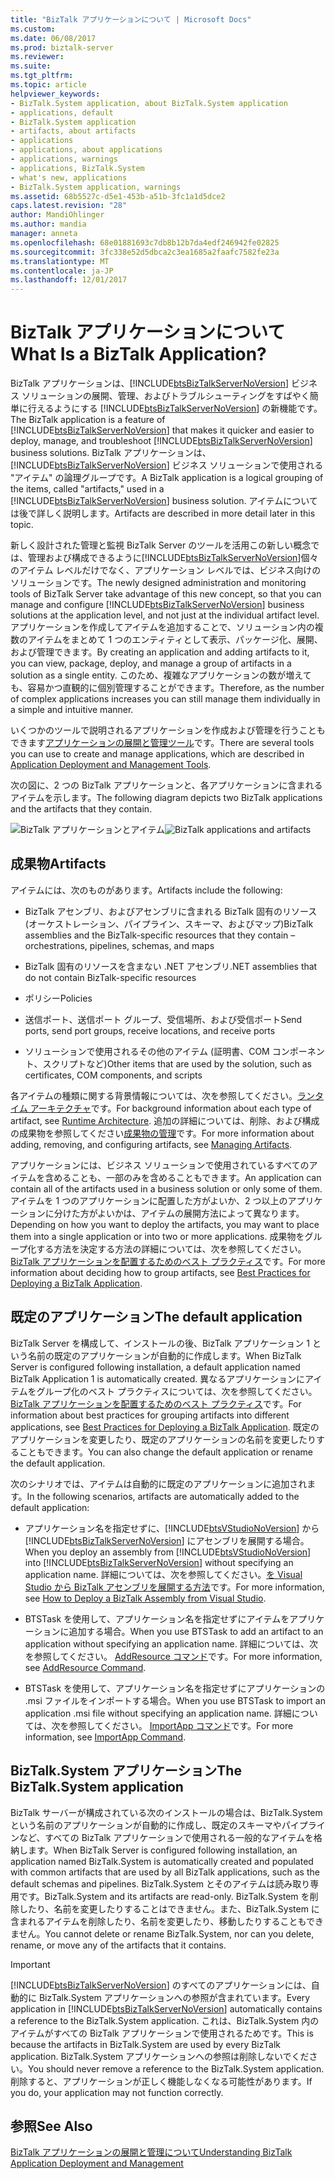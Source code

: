 ```yaml
---
title: "BizTalk アプリケーションについて | Microsoft Docs"
ms.custom: 
ms.date: 06/08/2017
ms.prod: biztalk-server
ms.reviewer: 
ms.suite: 
ms.tgt_pltfrm: 
ms.topic: article
helpviewer_keywords:
- BizTalk.System application, about BizTalk.System application
- applications, default
- BizTalk.System application
- artifacts, about artifacts
- applications
- applications, about applications
- applications, warnings
- applications, BizTalk.System
- what's new, applications
- BizTalk.System application, warnings
ms.assetid: 68b5527c-d5e1-453b-a51b-3fc1a1d5dce2
caps.latest.revision: "28"
author: MandiOhlinger
ms.author: mandia
manager: anneta
ms.openlocfilehash: 68e01881693c7db8b12b7da4edf246942fe02825
ms.sourcegitcommit: 3fc338e52d5dbca2c3ea1685a2faafc7582fe23a
ms.translationtype: MT
ms.contentlocale: ja-JP
ms.lasthandoff: 12/01/2017
---
```

# <a name="what-is-a-biztalk-application"></a><span data-ttu-id="eb4f4-103">BizTalk アプリケーションについて</span><span class="sxs-lookup"><span data-stu-id="eb4f4-103">What Is a BizTalk Application?</span></span>
<span data-ttu-id="eb4f4-104">BizTalk アプリケーションは、[!INCLUDE[btsBizTalkServerNoVersion](../includes/btsbiztalkservernoversion-md.md)] ビジネス ソリューションの展開、管理、およびトラブルシューティングをすばやく簡単に行えるようにする [!INCLUDE[btsBizTalkServerNoVersion](../includes/btsbiztalkservernoversion-md.md)] の新機能です。</span><span class="sxs-lookup"><span data-stu-id="eb4f4-104">The BizTalk application is a feature of [!INCLUDE[btsBizTalkServerNoVersion](../includes/btsbiztalkservernoversion-md.md)] that makes it quicker and easier to deploy, manage, and troubleshoot [!INCLUDE[btsBizTalkServerNoVersion](../includes/btsbiztalkservernoversion-md.md)] business solutions.</span></span> <span data-ttu-id="eb4f4-105">BizTalk アプリケーションは、[!INCLUDE[btsBizTalkServerNoVersion](../includes/btsbiztalkservernoversion-md.md)] ビジネス ソリューションで使用される "アイテム" の論理グループです。</span><span class="sxs-lookup"><span data-stu-id="eb4f4-105">A BizTalk application is a logical grouping of the items, called "artifacts," used in a [!INCLUDE[btsBizTalkServerNoVersion](../includes/btsbiztalkservernoversion-md.md)] business solution.</span></span> <span data-ttu-id="eb4f4-106">アイテムについては後で詳しく説明します。</span><span class="sxs-lookup"><span data-stu-id="eb4f4-106">Artifacts are described in more detail later in this topic.</span></span>  
  
 <span data-ttu-id="eb4f4-107">新しく設計された管理と監視 BizTalk Server のツールを活用この新しい概念では、管理および構成できるように[!INCLUDE[btsBizTalkServerNoVersion](../includes/btsbiztalkservernoversion-md.md)]個々 のアイテム レベルだけでなく、アプリケーション レベルでは、ビジネス向けのソリューションです。</span><span class="sxs-lookup"><span data-stu-id="eb4f4-107">The newly designed administration and monitoring tools of BizTalk Server take advantage of this new concept, so that you can manage and configure [!INCLUDE[btsBizTalkServerNoVersion](../includes/btsbiztalkservernoversion-md.md)] business solutions at the application level, and not just at the individual artifact level.</span></span> <span data-ttu-id="eb4f4-108">アプリケーションを作成してアイテムを追加することで、ソリューション内の複数のアイテムをまとめて 1 つのエンティティとして表示、パッケージ化、展開、および管理できます。</span><span class="sxs-lookup"><span data-stu-id="eb4f4-108">By creating an application and adding artifacts to it, you can view, package, deploy, and manage a group of artifacts in a solution as a single entity.</span></span> <span data-ttu-id="eb4f4-109">このため、複雑なアプリケーションの数が増えても、容易かつ直観的に個別管理することができます。</span><span class="sxs-lookup"><span data-stu-id="eb4f4-109">Therefore, as the number of complex applications increases you can still manage them individually in a simple and intuitive manner.</span></span>  
  
 <span data-ttu-id="eb4f4-110">いくつかのツールで説明されるアプリケーションを作成および管理を行うこともできます[アプリケーションの展開と管理ツール](../core/application-deployment-and-management-tools.md)です。</span><span class="sxs-lookup"><span data-stu-id="eb4f4-110">There are several tools you can use to create and manage applications, which are described in [Application Deployment and Management Tools](../core/application-deployment-and-management-tools.md).</span></span>  
  
 <span data-ttu-id="eb4f4-111">次の図に、2 つの BizTalk アプリケーションと、各アプリケーションに含まれるアイテムを示します。</span><span class="sxs-lookup"><span data-stu-id="eb4f4-111">The following diagram depicts two BizTalk applications and the artifacts that they contain.</span></span>  
  
 <span data-ttu-id="eb4f4-112">![BizTalk アプリケーションとアイテム](../core/media/biztalkapplication.gif "BizTalkApplication")</span><span class="sxs-lookup"><span data-stu-id="eb4f4-112">![BizTalk applications and artifacts](../core/media/biztalkapplication.gif "BizTalkApplication")</span></span>  
  
## <a name="artifacts"></a><span data-ttu-id="eb4f4-113">成果物</span><span class="sxs-lookup"><span data-stu-id="eb4f4-113">Artifacts</span></span>  
 <span data-ttu-id="eb4f4-114">アイテムには、次のものがあります。</span><span class="sxs-lookup"><span data-stu-id="eb4f4-114">Artifacts include the following:</span></span>  
  
-   <span data-ttu-id="eb4f4-115">BizTalk アセンブリ、およびアセンブリに含まれる BizTalk 固有のリソース (オーケストレーション、パイプライン、スキーマ、およびマップ)</span><span class="sxs-lookup"><span data-stu-id="eb4f4-115">BizTalk assemblies and the BizTalk-specific resources that they contain – orchestrations, pipelines, schemas, and maps</span></span>  
  
-   <span data-ttu-id="eb4f4-116">BizTalk 固有のリソースを含まない .NET アセンブリ</span><span class="sxs-lookup"><span data-stu-id="eb4f4-116">.NET assemblies that do not contain BizTalk-specific resources</span></span>  
  
-   <span data-ttu-id="eb4f4-117">ポリシー</span><span class="sxs-lookup"><span data-stu-id="eb4f4-117">Policies</span></span>  
  
-   <span data-ttu-id="eb4f4-118">送信ポート、送信ポート グループ、受信場所、および受信ポート</span><span class="sxs-lookup"><span data-stu-id="eb4f4-118">Send ports, send port groups, receive locations, and receive ports</span></span>  
  
-   <span data-ttu-id="eb4f4-119">ソリューションで使用されるその他のアイテム (証明書、COM コンポーネント、スクリプトなど)</span><span class="sxs-lookup"><span data-stu-id="eb4f4-119">Other items that are used by the solution, such as certificates, COM components, and scripts</span></span>  
  
 <span data-ttu-id="eb4f4-120">各アイテムの種類に関する背景情報については、次を参照してください。[ランタイム アーキテクチャ](../core/runtime-architecture.md)です。</span><span class="sxs-lookup"><span data-stu-id="eb4f4-120">For background information about each type of artifact, see [Runtime Architecture](../core/runtime-architecture.md).</span></span> <span data-ttu-id="eb4f4-121">追加の詳細については、削除、および構成の成果物を参照してください[成果物の管理](../core/managing-artifacts.md)です。</span><span class="sxs-lookup"><span data-stu-id="eb4f4-121">For more information about adding, removing, and configuring artifacts, see [Managing Artifacts](../core/managing-artifacts.md).</span></span>  
  
 <span data-ttu-id="eb4f4-122">アプリケーションには、ビジネス ソリューションで使用されているすべてのアイテムを含めることも、一部のみを含めることもできます。</span><span class="sxs-lookup"><span data-stu-id="eb4f4-122">An application can contain all of the artifacts used in a business solution or only some of them.</span></span> <span data-ttu-id="eb4f4-123">アイテムを 1 つのアプリケーションに配置した方がよいか、2 つ以上のアプリケーションに分けた方がよいかは、アイテムの展開方法によって異なります。</span><span class="sxs-lookup"><span data-stu-id="eb4f4-123">Depending on how you want to deploy the artifacts, you may want to place them into a single application or into two or more applications.</span></span> <span data-ttu-id="eb4f4-124">成果物をグループ化する方法を決定する方法の詳細については、次を参照してください。 [BizTalk アプリケーションを配置するためのベスト プラクティス](../core/best-practices-for-deploying-a-biztalk-application.md)です。</span><span class="sxs-lookup"><span data-stu-id="eb4f4-124">For more information about deciding how to group artifacts, see [Best Practices for Deploying a BizTalk Application](../core/best-practices-for-deploying-a-biztalk-application.md).</span></span>  
  
## <a name="the-default-application"></a><span data-ttu-id="eb4f4-125">既定のアプリケーション</span><span class="sxs-lookup"><span data-stu-id="eb4f4-125">The default application</span></span>  
 <span data-ttu-id="eb4f4-126">BizTalk Server を構成して、インストールの後、BizTalk アプリケーション 1 という名前の既定のアプリケーションが自動的に作成します。</span><span class="sxs-lookup"><span data-stu-id="eb4f4-126">When BizTalk Server is configured following installation, a default application named BizTalk Application 1 is automatically created.</span></span> <span data-ttu-id="eb4f4-127">異なるアプリケーションにアイテムをグループ化のベスト プラクティスについては、次を参照してください。 [BizTalk アプリケーションを配置するためのベスト プラクティス](../core/best-practices-for-deploying-a-biztalk-application.md)です。</span><span class="sxs-lookup"><span data-stu-id="eb4f4-127">For information about best practices for grouping artifacts into different applications, see [Best Practices for Deploying a BizTalk Application](../core/best-practices-for-deploying-a-biztalk-application.md).</span></span> <span data-ttu-id="eb4f4-128">既定のアプリケーションを変更したり、既定のアプリケーションの名前を変更したりすることもできます。</span><span class="sxs-lookup"><span data-stu-id="eb4f4-128">You can also change the default application or rename the default application.</span></span>  
  
 <span data-ttu-id="eb4f4-129">次のシナリオでは、アイテムは自動的に既定のアプリケーションに追加されます。</span><span class="sxs-lookup"><span data-stu-id="eb4f4-129">In the following scenarios, artifacts are automatically added to the default application:</span></span>  
  
-   <span data-ttu-id="eb4f4-130">アプリケーション名を指定せずに、[!INCLUDE[btsVStudioNoVersion](../includes/btsvstudionoversion-md.md)] から [!INCLUDE[btsBizTalkServerNoVersion](../includes/btsbiztalkservernoversion-md.md)] にアセンブリを展開する場合。</span><span class="sxs-lookup"><span data-stu-id="eb4f4-130">When you deploy an assembly from [!INCLUDE[btsVStudioNoVersion](../includes/btsvstudionoversion-md.md)] into [!INCLUDE[btsBizTalkServerNoVersion](../includes/btsbiztalkservernoversion-md.md)] without specifying an application name.</span></span> <span data-ttu-id="eb4f4-131">詳細については、次を参照してください。[を Visual Studio から BizTalk アセンブリを展開する方法](../core/how-to-deploy-a-biztalk-assembly-from-visual-studio.md)です。</span><span class="sxs-lookup"><span data-stu-id="eb4f4-131">For more information, see [How to Deploy a BizTalk Assembly from Visual Studio](../core/how-to-deploy-a-biztalk-assembly-from-visual-studio.md).</span></span>  
  
-   <span data-ttu-id="eb4f4-132">BTSTask を使用して、アプリケーション名を指定せずにアイテムをアプリケーションに追加する場合。</span><span class="sxs-lookup"><span data-stu-id="eb4f4-132">When you use BTSTask to add an artifact to an application without specifying an application name.</span></span> <span data-ttu-id="eb4f4-133">詳細については、次を参照してください。 [AddResource コマンド](../core/addresource-command.md)です。</span><span class="sxs-lookup"><span data-stu-id="eb4f4-133">For more information, see [AddResource Command](../core/addresource-command.md).</span></span>  
  
-   <span data-ttu-id="eb4f4-134">BTSTask を使用して、アプリケーション名を指定せずにアプリケーションの .msi ファイルをインポートする場合。</span><span class="sxs-lookup"><span data-stu-id="eb4f4-134">When you use BTSTask to import an application .msi file without specifying an application name.</span></span> <span data-ttu-id="eb4f4-135">詳細については、次を参照してください。 [ImportApp コマンド](../core/importapp-command.md)です。</span><span class="sxs-lookup"><span data-stu-id="eb4f4-135">For more information, see [ImportApp Command](../core/importapp-command.md).</span></span>  
  
## <a name="the-biztalksystem-application"></a><span data-ttu-id="eb4f4-136">BizTalk.System アプリケーション</span><span class="sxs-lookup"><span data-stu-id="eb4f4-136">The BizTalk.System application</span></span>  
 <span data-ttu-id="eb4f4-137">BizTalk サーバーが構成されている次のインストールの場合は、BizTalk.System という名前のアプリケーションが自動的に作成し、既定のスキーマやパイプラインなど、すべての BizTalk アプリケーションで使用される一般的なアイテムを格納します。</span><span class="sxs-lookup"><span data-stu-id="eb4f4-137">When BizTalk Server is configured following installation, an application named BizTalk.System is automatically created and populated with common artifacts that are used by all BizTalk applications, such as the default schemas and pipelines.</span></span> <span data-ttu-id="eb4f4-138">BizTalk.System とそのアイテムは読み取り専用です。</span><span class="sxs-lookup"><span data-stu-id="eb4f4-138">BizTalk.System and its artifacts are read-only.</span></span> <span data-ttu-id="eb4f4-139">BizTalk.System を削除したり、名前を変更したりすることはできません。また、BizTalk.System に含まれるアイテムを削除したり、名前を変更したり、移動したりすることもできません。</span><span class="sxs-lookup"><span data-stu-id="eb4f4-139">You cannot delete or rename BizTalk.System, nor can you delete, rename, or move any of the artifacts that it contains.</span></span>  
  
> [!IMPORTANT]
>  <span data-ttu-id="eb4f4-140">[!INCLUDE[btsBizTalkServerNoVersion](../includes/btsbiztalkservernoversion-md.md)] のすべてのアプリケーションには、自動的に BizTalk.System アプリケーションへの参照が含まれています。</span><span class="sxs-lookup"><span data-stu-id="eb4f4-140">Every application in [!INCLUDE[btsBizTalkServerNoVersion](../includes/btsbiztalkservernoversion-md.md)] automatically contains a reference to the BizTalk.System application.</span></span> <span data-ttu-id="eb4f4-141">これは、BizTalk.System 内のアイテムがすべての BizTalk アプリケーションで使用されるためです。</span><span class="sxs-lookup"><span data-stu-id="eb4f4-141">This is because the artifacts in BizTalk.System are used by every BizTalk application.</span></span> <span data-ttu-id="eb4f4-142">BizTalk.System アプリケーションへの参照は削除しないでください。</span><span class="sxs-lookup"><span data-stu-id="eb4f4-142">You should never remove a reference to the BizTalk.System application.</span></span> <span data-ttu-id="eb4f4-143">削除すると、アプリケーションが正しく機能しなくなる可能性があります。</span><span class="sxs-lookup"><span data-stu-id="eb4f4-143">If you do, your application may not function correctly.</span></span>  
  
## <a name="see-also"></a><span data-ttu-id="eb4f4-144">参照</span><span class="sxs-lookup"><span data-stu-id="eb4f4-144">See Also</span></span>  
 [<span data-ttu-id="eb4f4-145">BizTalk アプリケーションの展開と管理について</span><span class="sxs-lookup"><span data-stu-id="eb4f4-145">Understanding BizTalk Application Deployment and Management</span></span>](../core/understanding-biztalk-application-deployment-and-management.md)